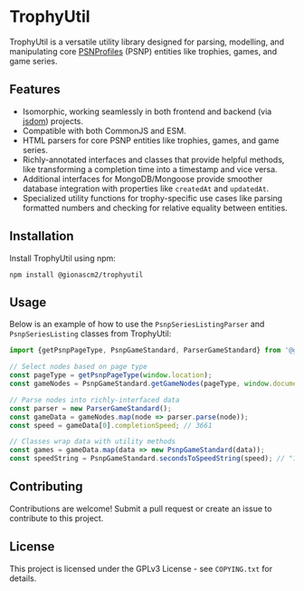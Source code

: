 # TrophyUtil

TrophyUtil is a versatile utility library designed for parsing, modelling, and manipulating core [PSNProfiles](https://psnprofiles.com/) (PSNP) entities like trophies, games, and game series.

## Features

-   Isomorphic, working seamlessly in both frontend and backend (via [jsdom](https://github.com/jsdom/jsdom)) projects.
-   Compatible with both CommonJS and ESM.
-   HTML parsers for core PSNP entities like trophies, games, and game series.
-   Richly-annotated interfaces and classes that provide helpful methods, like transforming a completion time into a timestamp and vice versa.
-   Additional interfaces for MongoDB/Mongoose provide smoother database integration with properties like `createdAt` and `updatedAt`.
-   Specialized utility functions for trophy-specific use cases like parsing formatted numbers and checking for relative equality between entities.

## Installation

Install TrophyUtil using npm:

```
npm install @gionascm2/trophyutil
```

## Usage

Below is an example of how to use the `PsnpSeriesListingParser` and `PsnpSeriesListing` classes from TrophyUtil:

```typescript
import {getPsnpPageType, PsnpGameStandard, ParserGameStandard} from '@gionascm2/trophyutil';

// Select nodes based on page type
const pageType = getPsnpPageType(window.location);
const gameNodes = PsnpGameStandard.getGameNodes(pageType, window.document);

// Parse nodes into richly-interfaced data
const parser = new ParserGameStandard();
const gameData = gameNodes.map(node => parser.parse(node));
const speed = gameData[0].completionSpeed; // 3661

// Classes wrap data with utility methods
const games = gameData.map(data => new PsnpGameStandard(data));
const speedString = PsnpGameStandard.secondsToSpeedString(speed); // "1 hour, 1 minute"
```

## Contributing

Contributions are welcome! Submit a pull request or create an issue to contribute to this project.

## License

This project is licensed under the GPLv3 License - see `COPYING.txt` for details.
